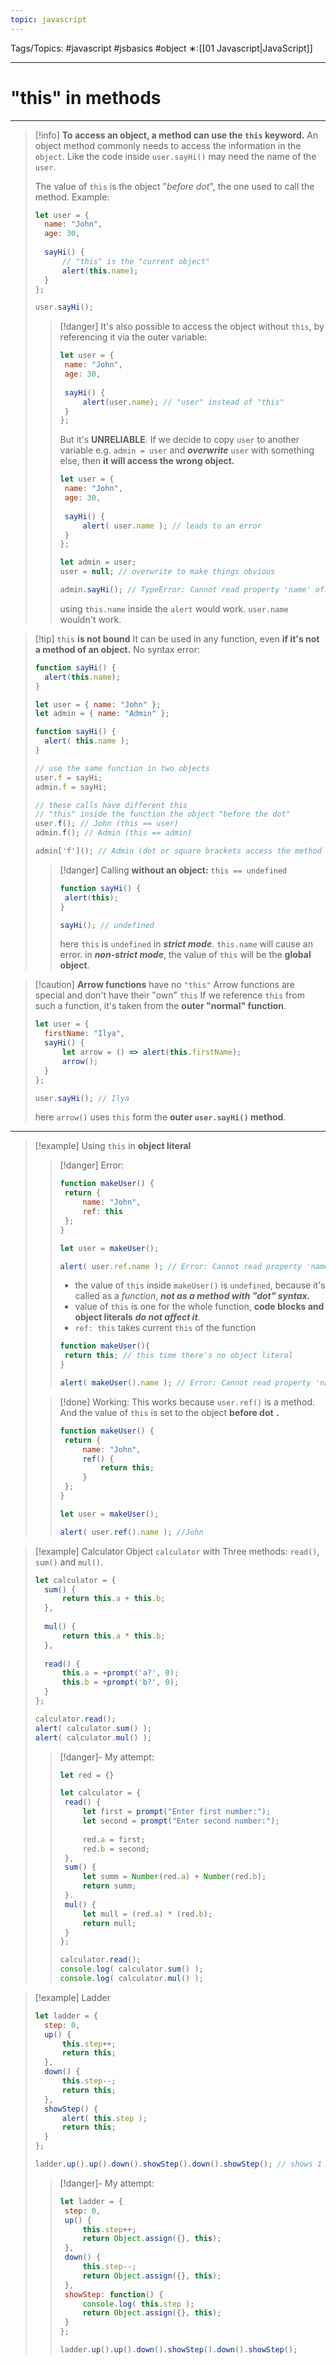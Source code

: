 ```yaml
---
topic: javascript
---
```

Tags/Topics: #javascript #jsbasics #object
∗:[[01 Javascript|JavaScript]] 

---
# "this" in methods

--- 
>[!info] __To access an object, a method can use the `this` keyword.__
>An object method commonly needs to access the information in the `object`.
>Like the code inside `user.sayHi()` may need the name of the `user`.
>
>The value of `this` is the object "_before dot_", the one used to call the method.
>Example:
>```javascript
>let user = {
>	name: "John",
>	age: 30,
>	
>	sayHi() {
>		// "this" is the "current object"
>		alert(this.name);
>	}
>};
>
>user.sayHi();
>```
>
>>[!danger] It's also possible to access the object without `this`, by referencing it via the outer variable:
>>```javascript
>>let user = {
>>	name: "John",
>>	age: 30,
>>	
>>	sayHi() {
>>		alert(user.name); // "user" instead of "this"
>>	}
>>};
>>```
>>But it's __UNRELIABLE__. If we decide to copy `user` to another variable e.g. `admin = user` and ___overwrite___ `user` with something else, then __it will access the wrong object.__
>>```javascript
>>let user = {
>>	name: "John",
>>	age: 30,
>>	
>>	sayHi() {
>>		alert( user.name ); // leads to an error
>>	}
>>};
>>
>>let admin = user;
>>user = null; // overwrite to make things obvious
>>
>>admin.sayHi(); // TypeError: Cannot read property 'name' of null
>>```
>> using `this.name` inside the `alert` would work.
>> `user.name` wouldn't work.

>[!tip] `this` __is not bound__
>It can be used in any function, even  __if it's not a method of an object.__
> No syntax error:
>```javascript
>function sayHi() {
>	alert(this.name);
>}
>```
>```javascript
>let user = { name: "John" };
>let admin = { name: "Admin" };
>
>function sayHi() {
>	alert( this.name );
>}
>
>// use the same function in two objects
>user.f = sayHi;
>admin.f = sayHi;
>
>// these calls have different this
>// "this" inside the function the object "before the dot"
>user.f(); // John (this == user)
>admin.f(); // Admin (this == admin)
>
>admin['f'](); // Admin (dot or square brackets access the method - doesn't matter)
>```
>
>> [!danger] Calling __without an object:__ `this == undefined`
>> ```javascript
>> function sayHi() {
>> 	alert(this);
>> }
>> 
>> sayHi(); // undefined
>> ```
>> here `this` is `undefined` in ___strict mode___. `this.name` will cause an error.
>> in ___non-strict mode___, the value of `this` will be the __global object__.


>[!caution] __Arrow functions__ have no `"this"`
>Arrow functions are special and don't have their "own" `this`
>If we reference `this` from such a function, it's taken from the __outer "normal" function__.
>```javascript
>let user = {
>	firstName: "Ilya",
>	sayHi() {
>		let arrow = () => alert(this.firstName);
>		arrow();
>	}
>};
>
>user.sayHi(); // Ilya
>```
>here `arrow()` uses `this` form the __outer `user.sayHi()` method__.

---
>[!example] Using `this` in __object literal__
>
>>[!danger] Error:
>>```javascript
>>function makeUser() {
>>	return {
>>		name: "John",
>>		ref: this
>>	};
>>}
>>
>>let user = makeUser();
>>
>>alert( user.ref.name ); // Error: Cannot read property 'name' of undefined
>>```
>>-  the value of `this` inside `makeUser()` is `undefined`, because it's called as a _function_, ___not as a method with "dot" syntax.___
>>- value of `this` is one for the whole function, __code blocks and object literals__ ___do not affect it___.
>>- `ref: this` takes current `this` of the function
>>```javascript
>>function makeUser(){
>>	return this; // this time there's no object literal
>>}
>>
>>alert( makeUser().name ); // Error: Cannot read property 'name' of undefined
>>```
>
>
>>[!done] Working:
>>This works because `user.ref()` is a method. And the value of `this` is set to the object __before dot `.`__
>>```javascript
>>function makeUser() {
>>	return {
>>		name: "John",
>>		ref() {
>>			return this;
>>		}
>>	};
>>}
>>
>>let user = makeUser();
>>
>>alert( user.ref().name ); //John
>>```

>[!example] Calculator
>Object `calculator` with Three methods: `read()`, `sum()` and `mul()`.
>```javascript
>let calculator = {
>	sum() {
>		return this.a + this.b;
>	},
>	
>	mul() {
>		return this.a * this.b;
>	},
>	
>	read() {
>		this.a = +prompt('a?', 0);
>		this.b = +prompt('b?', 0);
>	}
>};
>
>calculator.read();
>alert( calculator.sum() );
>alert( calculator.mul() );
>```
>
>>[!danger]- My attempt: 
>>```javascript
>>let red = {}
>>
>>let calculator = {
>>	read() {
>>		let first = prompt("Enter first number:");
>>		let second = prompt("Enter second number:");
>>		
>>		red.a = first;
>>		red.b = second;
>>	},
>>	sum() {
>>		let summ = Number(red.a) + Number(red.b);
>>		return summ;
>>	}.
>>	mul() {
>>		let mull = (red.a) * (red.b);
>>		return mull;
>>	}
>>};
>>
>>calculator.read();
>>console.log( calculator.sum() );
>>console.log( calculator.mul() );
>>```

>[!example] Ladder
>```javascript
>let ladder = {
>	step: 0,
>	up() {
>		this.step++;
>		return this;
>	},
>	down() {
>		this.step--;
>		return this;
>	},
>	showStep() {
>		alert( this.step );
>		return this;
>	}
>};
>
>ladder.up().up().down().showStep().down().showStep(); // shows 1 then 0
>```
>
>>[!danger]- My attempt:
>>```javascript
>>let ladder = {
>>	step: 0,
>>	up() {
>>		this.step++;
>>		return Object.assign({}, this);
>>	},
>>	down() {
>>		this.step--;
>>		return Object.assign({}, this);
>>	},
>>	showStep: function() {
>>		console.log( this.step );
>>		return Object.assign({}, this);
>>	}
>>};
>>
>>ladder.up().up().down().showStep().down().showStep();
>>```

